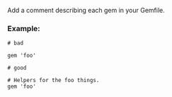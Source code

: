 Add a comment describing each gem in your Gemfile.

### Example:
    # bad

    gem 'foo'

    # good

    # Helpers for the foo things.
    gem 'foo'
